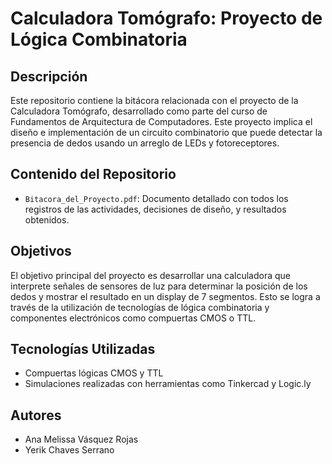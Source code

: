 # Calculadora Tomógrafo: Proyecto de Lógica Combinatoria

## Descripción

Este repositorio contiene la bitácora relacionada con el proyecto de la Calculadora Tomógrafo, desarrollado como parte del curso de Fundamentos de Arquitectura de Computadores. Este proyecto implica el diseño e implementación de un circuito combinatorio que puede detectar la presencia de dedos usando un arreglo de LEDs y fotoreceptores.

## Contenido del Repositorio

- `Bitacora_del_Proyecto.pdf`: Documento detallado con todos los registros de las actividades, decisiones de diseño, y resultados obtenidos.
## Objetivos

El objetivo principal del proyecto es desarrollar una calculadora que interprete señales de sensores de luz para determinar la posición de los dedos y mostrar el resultado en un display de 7 segmentos. Esto se logra a través de la utilización de tecnologías de lógica combinatoria y componentes electrónicos como compuertas CMOS o TTL.

## Tecnologías Utilizadas

- Compuertas lógicas CMOS y TTL
- Simulaciones realizadas con herramientas como Tinkercad y Logic.ly 

## Autores

- Ana Melissa Vásquez Rojas
- Yerik Chaves Serrano

